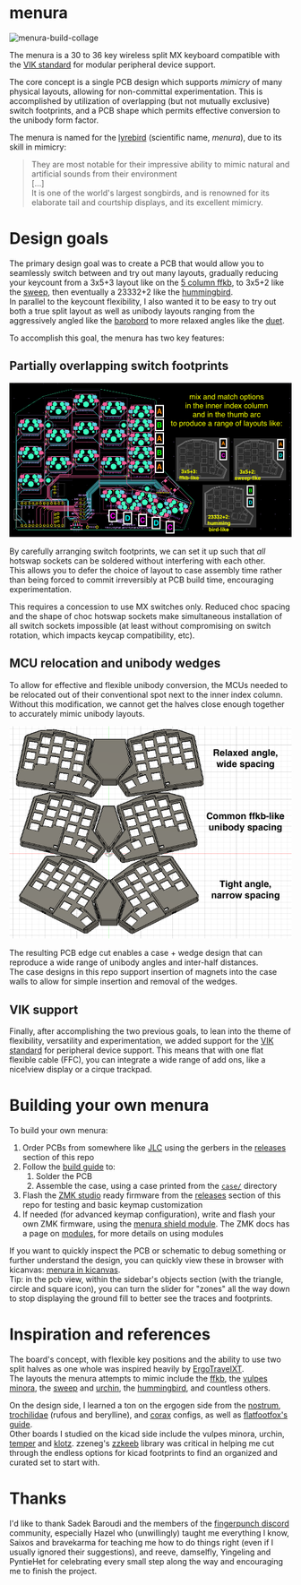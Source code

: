 # menura

![menura-build-collage](docs/img/menura-collage-vertical.png)

The menura is a 30 to 36 key wireless split MX keyboard compatible with the [VIK standard](https://github.com/sadekbaroudi/vik) for modular peripheral device support.

The core concept is a single PCB design which supports *mimicry* of many physical layouts, allowing for non-committal experimentation.
This is accomplished by utilization of overlapping (but not mutually exclusive) switch footprints, and a PCB shape which permits effective conversion to the unibody form factor.

The menura is named for the [lyrebird](https://en.wikipedia.org/wiki/Lyrebird) (scientific name, *menura*), due to its skill in mimicry:

> They are most notable for their impressive ability to mimic natural and artificial sounds from their environment  
> [...]  
> It is one of the world's largest songbirds, and is renowned for its elaborate tail and courtship displays, and its excellent mimicry.

# Design goals

The primary design goal was to create a PCB that would allow you to seamlessly switch between and try out many layouts, gradually reducing your keycount from a 3x5+3 layout like on the [5 column ffkb](https://fingerpunch.xyz/product-tag/ffkb/), to 3x5+2 like the [sweep](https://github.com/davidphilipbarr/Sweep), then eventually a 23332+2 like the [hummingbird](https://github.com/PJE66/hummingbird).  
In parallel to the keycount flexibility, I also wanted it to be easy to try out both a true split layout as well as unibody layouts ranging from the aggressively angled like the [barobord](https://github.com/sadekbaroudi/barobord) to more relaxed angles like the [duet](https://github.com/zzeneg/duet).

To accomplish this goal, the menura has two key features:

## Partially overlapping switch footprints

![menura-pcb-kicanvas](docs/img/menura-pcb-kicanvas.png)

By carefully arranging switch footprints, we can set it up such that *all* hotswap sockets can be soldered without interfering with each other.  
This allows you to defer the choice of layout to case assembly time rather than being forced to commit irreversibly at PCB build time, encouraging experimentation.

This requires a concession to use MX switches only.
Reduced choc spacing and the shape of choc hotswap sockets make simultaneous installation of all switch sockets impossible (at least without compromising on switch rotation, which impacts keycap compatibility, etc).

## MCU relocation and unibody wedges

To allow for effective and flexible unibody conversion, the MCUs needed to be relocated out of their conventional spot next to the inner index column.
Without this modification, we cannot get the halves close enough together to accurately mimic unibody layouts.

![wedge-variants](docs/img/wedge-variants.png)

The resulting PCB edge cut enables a case + wedge design that can reproduce a wide range of unibody angles and inter-half distances.  
The case designs in this repo support insertion of magnets into the case walls to allow for simple insertion and removal of the wedges.

## VIK support

Finally, after accomplishing the two previous goals, to lean into the theme of flexibility, versatility and experimentation, we added support for the [VIK standard](https://github.com/sadekbaroudi/vik) for peripheral device support.
This means that with one flat flexible cable (FFC), you can integrate a wide range of add ons, like a nice!view display or a cirque trackpad.

# Building your own menura

To build your own menura:

1. Order PCBs from somewhere like [JLC](https://jlcpcb.com/) using the gerbers in the [releases](https://github.com/rmuraglia/menura-kb/releases) section of this repo
2. Follow the [build guide](/docs/build-guide.md) to:
    1. Solder the PCB
    2. Assemble the case, using a case printed from the [`case/`](/case/) directory
3. Flash the [ZMK studio](https://zmk.dev/docs/features/studio) ready firmware from the [releases](https://github.com/rmuraglia/menura-kb/releases) section of this repo for testing and basic keymap customization
4. If needed (for advanced keymap configuration), write and flash your own ZMK firmware, using the [menura shield module](https://github.com/rmuraglia/zmk-keyboards-menura). The ZMK docs has a page on [modules](https://zmk.dev/docs/features/modules), for more details on using modules

If you want to quickly inspect the PCB or schematic to debug something or further understand the design, you can quickly view these in browser with kicanvas: [menura in kicanvas](https://kicanvas.org/?github=https://github.com/rmuraglia/menura-kb/blob/main/pcb/menura.kicad_pro).  
Tip: in the pcb view, within the sidebar's objects section (with the triangle, circle and square icon), you can turn the slider for "zones" all the way down to stop displaying the ground fill to better see the traces and footprints. 

# Inspiration and references

The board's concept, with flexible key positions and the ability to use two split halves as one whole was inspired heavily by [ErgoTravelXT](https://github.com/FIXMBR/ErgoTravelXT).  
The layouts the menura attempts to mimic include the [ffkb](https://fingerpunch.xyz/product-tag/ffkb/), the [vulpes minora](https://github.com/sadekbaroudi/vulpes-minora), the [sweep](https://github.com/davidphilipbarr/Sweep) and [urchin](https://github.com/duckyb/urchin), the [hummingbird](https://github.com/PJE66/hummingbird), and countless others.

On the design side, I learned a ton on the ergogen side from the [nostrum](https://github.com/bennytrouser/nostrum), [trochilidae](https://github.com/jcmkk3/trochilidae) (rufous and berylline), and [corax](https://github.com/dnlbauer/corax-keyboard) configs, as well as [flatfootfox's guide](https://flatfootfox.com/ergogen-introduction/).  
Other boards I studied on the kicad side include the vulpes minora, urchin, [temper](https://github.com/raeedcho/temper) and [klotz](https://github.com/GEIGEIGEIST/KLOTZ).
zzeneg's [zzkeeb](https://github.com/zzeneg/zzkeeb) library was critical in helping me cut through the endless options for kicad footprints to find an organized and curated set to start with.

# Thanks

I'd like to thank Sadek Baroudi and the members of the [fingerpunch discord](https://discord.gg/ewS6xbCgPb) community, especially Hazel who (unwillingly) taught me everything I know, Saixos and bravekarma for teaching me how to do things right (even if I usually ignored their suggestions), and reeve, damselfly, Yingeling and PyntieHet for celebrating every small step along the way and encouraging me to finish the project.
